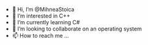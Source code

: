 - 👋 Hi, I’m @MihneaStoica
- 👀 I’m interested in C++
- 🌱 I’m currently learning C#
- 💞️ I’m looking to collaborate on an operating system
- 📫 How to reach me ...

<!---
MihneaStoica/MihneaStoica is a ✨ special ✨ repository because its `README.md` (this file) appears on your GitHub profile.
You can click the Preview link to take a look at your changes.
--->
